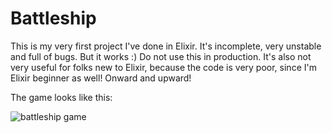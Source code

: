 # Battleship

This is my very first project I've done in Elixir. It's incomplete, very unstable and full of bugs. But it works :)
Do not use this in production. It's also not very useful for folks new to Elixir, because the code is very poor, since I'm Elixir beginner as well! Onward and upward!

The game looks like this:

![battleship game](http://snappyimages.nextwavesrl.netdna-cdn.com/img/bd36ba864c6ec0a0d7834ea19889715f.png)
